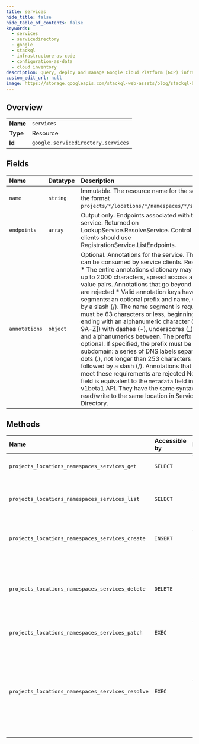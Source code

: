 ```yaml
---
title: services
hide_title: false
hide_table_of_contents: false
keywords:
  - services
  - servicedirectory
  - google    
  - stackql
  - infrastructure-as-code
  - configuration-as-data
  - cloud inventory
description: Query, deploy and manage Google Cloud Platform (GCP) infrastructure and resources using SQL
custom_edit_url: null
image: https://storage.googleapis.com/stackql-web-assets/blog/stackql-blog-post-featured-image.png
---
```

  
    

## Overview
<table><tbody>
<tr><td><b>Name</b></td><td><code>services</code></td></tr>
<tr><td><b>Type</b></td><td>Resource</td></tr>
<tr><td><b>Id</b></td><td><code>google.servicedirectory.services</code></td></tr>
</tbody></table>

## Fields
| Name | Datatype | Description |
|:-----|:---------|:------------|
| `name` | `string` | Immutable. The resource name for the service in the format `projects/*/locations/*/namespaces/*/services/*`. |
| `endpoints` | `array` | Output only. Endpoints associated with this service. Returned on LookupService.ResolveService. Control plane clients should use RegistrationService.ListEndpoints. |
| `annotations` | `object` | Optional. Annotations for the service. This data can be consumed by service clients. Restrictions: * The entire annotations dictionary may contain up to 2000 characters, spread accoss all key-value pairs. Annotations that go beyond this limit are rejected * Valid annotation keys have two segments: an optional prefix and name, separated by a slash (/). The name segment is required and must be 63 characters or less, beginning and ending with an alphanumeric character ([a-z0-9A-Z]) with dashes (-), underscores (_), dots (.), and alphanumerics between. The prefix is optional. If specified, the prefix must be a DNS subdomain: a series of DNS labels separated by dots (.), not longer than 253 characters in total, followed by a slash (/). Annotations that fails to meet these requirements are rejected Note: This field is equivalent to the `metadata` field in the v1beta1 API. They have the same syntax and read/write to the same location in Service Directory. |
## Methods
| Name | Accessible by | Required Params | Description |
|:-----|:--------------|:----------------|:------------|
| `projects_locations_namespaces_services_get` | `SELECT` | `locationsId, namespacesId, projectsId, servicesId` | Gets a service. |
| `projects_locations_namespaces_services_list` | `SELECT` | `locationsId, namespacesId, projectsId` | Lists all services belonging to a namespace. |
| `projects_locations_namespaces_services_create` | `INSERT` | `locationsId, namespacesId, projectsId` | Creates a service, and returns the new service. |
| `projects_locations_namespaces_services_delete` | `DELETE` | `locationsId, namespacesId, projectsId, servicesId` | Deletes a service. This also deletes all endpoints associated with the service. |
| `projects_locations_namespaces_services_patch` | `EXEC` | `locationsId, namespacesId, projectsId, servicesId` | Updates a service. |
| `projects_locations_namespaces_services_resolve` | `EXEC` | `locationsId, namespacesId, projectsId, servicesId:resolve` | Returns a service and its associated endpoints. Resolving a service is not considered an active developer method. |
